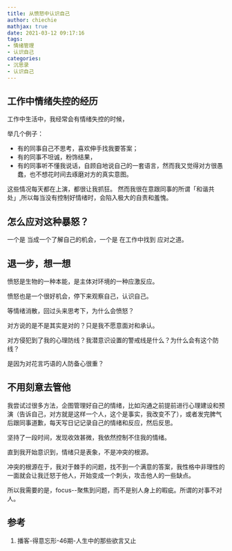```yaml
---
title: 从愤怒中认识自己
author: chiechie
mathjax: true
date: 2021-03-12 09:17:16
tags:
- 情绪管理
- 认识自己
categories: 
- 沉思录
- 认识自己
---
```




## 工作中情绪失控的经历

工作中生活中，我经常会有情绪失控的时候，

举几个例子：
- 有的同事自己不思考，喜欢伸手找我要答案；
- 有的同事不坦诚，粉饰结果，
- 有的同事听不懂我说话，自顾自地说自己的一套语言，然而我又觉得对方很愚蠢，也不想花时间去琢磨对方的真实意图。

这些情况每天都在上演，都很让我抓狂。 然而我很在意跟同事的所谓「和谐共处」,所以每当没有控制好情绪时，会陷入极大的自责和羞愧。



## 怎么应对这种暴怒？

一个是 当成一个了解自己的机会，一个是 在工作中找到 应对之道。

## 退一步，想一想

愤怒是生物的一种本能，是主体对环境的一种应激反应。

愤怒也是一个很好机会，停下来观察自己，认识自己。

等情绪消散，回过头来思考下，为什么会愤怒？

对方说的是不是其实是对的？只是我不愿意面对和承认。

对方侵犯到了我的心理防线？我潜意识设置的警戒线是什么？为什么会有这个防线？

是因为对花言巧语的人防备心很重？


## 不用刻意去管他

我尝试过很多方法，企图管理好自己的情绪，比如沟通之前提前进行心理建设和预演（告诉自己，对方就是这样一个人，这个是事实，我改变不了），或者发完脾气后跟同事道歉，每天写日记记录自己的情绪和反应，然后反思。

坚持了一段时间，发现收效甚微，我依然控制不住我的情绪。

直到我开始意识到，情绪只是表象，不是冲突的根源。

冲突的根源在于，我对于棘手的问题，找不到一个满意的答案，我性格中非理性的一面就会让我迁怒于他人，开始变成一个刺头，攻击他人的一些缺点。

所以我需要的是，focus--聚焦到问题，而不是别人身上的暇疵。所谓的对事不对人。


## 参考

1. 播客-得意忘形-46期-人生中的那些欲言又止
